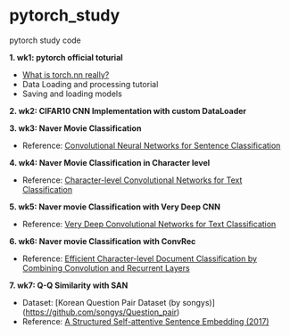 # pytorch_study
pytorch study code

**1. wk1: pytorch official toturial**
  * [What is torch.nn really?](https://pytorch.org/tutorials/beginner/nn_tutorial.html)
  * Data Loading and processing tutorial
  * Saving and loading models


**2. wk2: CIFAR10 CNN Implementation with custom DataLoader**

**3. wk3: Naver Movie Classification**
 * Reference: [Convolutional Neural Networks for Sentence Classification](https://arxiv.org/abs/1408.5882)

**4. wk4: Naver Movie Classification in Character level**
 * Reference: [Character-level Convolutional Networks for Text Classification](https://arxiv.org/abs/1509.01626)

**5. wk5: Naver movie Classification with Very Deep CNN**
* Reference: [Very Deep Convolutional Networks for Text Classification](https://arxiv.org/abs/1606.01781) 

**6. wk6: Naver movie Classification with ConvRec**
* Reference: [Efficient Character-level Document Classification by Combining Convolution and Recurrent Layers](https://arxiv.org/abs/1602.00367)

**7. wk7: Q-Q Similarity with SAN**
* Dataset: [Korean Question Pair Dataset (by songys)] (https://github.com/songys/Question_pair)
* Reference: [A Structured Self-attentive Sentence Embedding (2017)](https://arxiv.org/abs/1703.03130) 